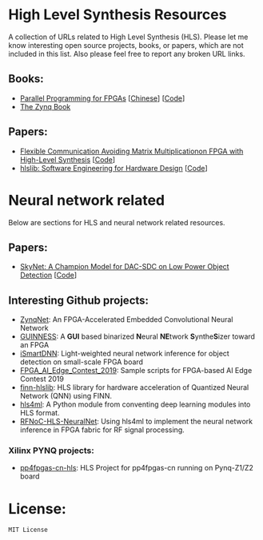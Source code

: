 # High Level Synthesis Resources
A collection of URLs related to High Level Synthesis (HLS). Please let me know interesting open source projects, books, or papers, which are not included in this list. Also please feel free to report any broken URL links.

## Books:
- [Parallel Programming for FPGAs](https://arxiv.org/abs/1805.03648) [[Chinese](https://github.com/xupsh/pp4fpgas-cn)] [[Code](https://github.com/KastnerRG/pp4fpgas)]
- [The Zynq Book](http://www.zynqbook.com/)

## Papers:
- [Flexible Communication Avoiding Matrix Multiplicationon FPGA with High-Level Synthesis](https://spcl.inf.ethz.ch/Publications/.pdf/gemm-fpga.pdf) [[Code](https://github.com/spcl/gemm_hls)]
- [hlslib: Software Engineering for Hardware Design](https://arxiv.org/pdf/1910.04436.pdf) [[Code](https://github.com/definelicht/hlslib)]

# Neural network related
Below are sections for HLS and neural network related resources.

## Papers:
- [SkyNet: A Champion Model for DAC-SDC on Low Power Object Detection](https://arxiv.org/pdf/1906.10327.pdf) [[Code](https://github.com/TomG008/SkyNet)]

## Interesting Github projects:
- [ZynqNet](https://github.com/dgschwend/zynqnet): An FPGA-Accelerated Embedded Convolutional Neural Network
- [GUINNESS](https://github.com/HirokiNakahara/GUINNESS): A <b>GUI</b> based binarized <b>N</b>eural <b>NE</b>twork <b>S</b>ynthe<b>S</b>izer toward an FPGA
- [iSmartDNN](https://github.com/onioncc/iSmartDNN): Light-weighted neural network inference for object detection on small-scale FPGA board
- [FPGA_AI_Edge_Contest_2019](https://github.com/HirokiNakahara/FPGA_AI_Edge_Contest_2019): Sample scripts for FPGA-based AI Edge Contest 2019
- [finn-hlslib](https://github.com/Xilinx/finn-hlslib): HLS library for hardware acceleration of Quantized Neural Network (QNN) using FINN.
- [hls4ml](https://github.com/hls-fpga-machine-learning/hls4ml): A Python module from conventing deep learning modules into HLS format.
- [RFNoC-HLS-NeuralNet](https://github.com/Xilinx/RFNoC-HLS-NeuralNet): Using hls4ml to implement the neural network inference in FPGA fabric for RF signal processing.



### Xilinx PYNQ projects:
- [pp4fpgas-cn-hls](https://github.com/xupsh/pp4fpgas-cn-hls): HLS Project for pp4fpgas-cn running on Pynq-Z1/Z2 board

# License:
```
MIT License
```
